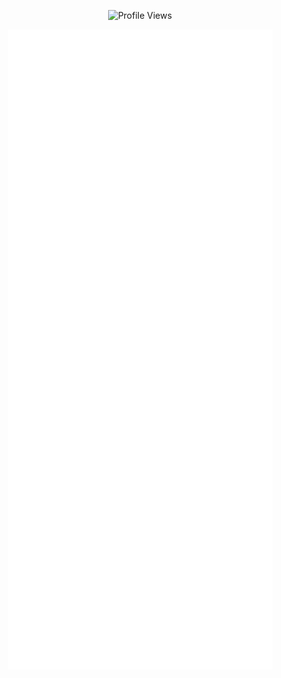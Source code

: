
<div align="center">

![Profile Views](https://komarev.com/ghpvc/?username=PasanAbeysekara&color=blue&style=flat-square)

[![Metrics](https://github.com/PasanAbeysekara/PasanAbeysekara/blob/main/github-metrics.svg)](https://github.com/PasanAbeysekara/PasanAbeysekara/blob/main/github-metrics.svg)

</div>
